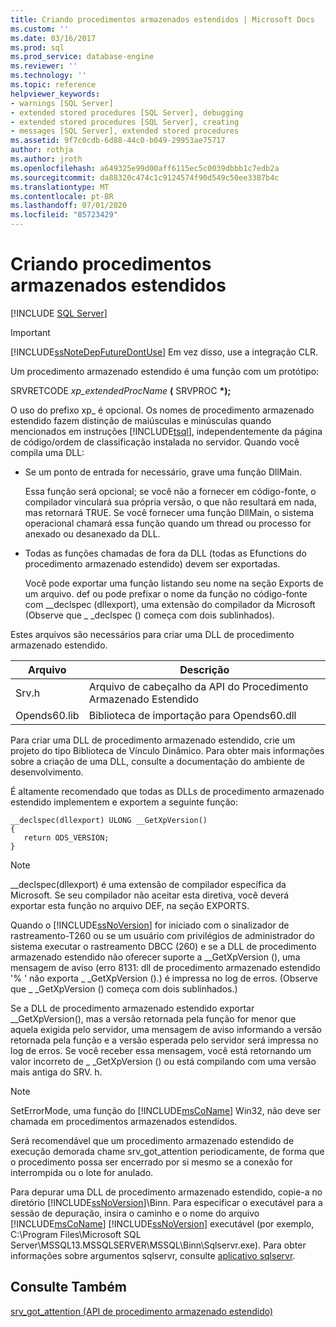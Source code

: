 ```yaml
---
title: Criando procedimentos armazenados estendidos | Microsoft Docs
ms.custom: ''
ms.date: 03/16/2017
ms.prod: sql
ms.prod_service: database-engine
ms.reviewer: ''
ms.technology: ''
ms.topic: reference
helpviewer_keywords:
- warnings [SQL Server]
- extended stored procedures [SQL Server], debugging
- extended stored procedures [SQL Server], creating
- messages [SQL Server], extended stored procedures
ms.assetid: 9f7c0cdb-6d88-44c0-b049-29953ae75717
author: rothja
ms.author: jroth
ms.openlocfilehash: a649325e99d00aff6115ec5c0039dbbb1c7edb2a
ms.sourcegitcommit: da88320c474c1c9124574f90d549c50ee3387b4c
ms.translationtype: MT
ms.contentlocale: pt-BR
ms.lasthandoff: 07/01/2020
ms.locfileid: "85723429"
---
```

# <a name="creating-extended-stored-procedures"></a>Criando procedimentos armazenados estendidos
 [!INCLUDE [SQL Server](../../includes/applies-to-version/sqlserver.md)]
    
> [!IMPORTANT]  
>  [!INCLUDE[ssNoteDepFutureDontUse](../../includes/ssnotedepfuturedontuse-md.md)] Em vez disso, use a integração CLR.  
  
 Um procedimento armazenado estendido é uma função com um protótipo:  
  
 SRVRETCODE *xp_extendedProcName* **(** SRVPROC **\*);**  
  
 O uso do prefixo xp_ é opcional. Os nomes de procedimento armazenado estendido fazem distinção de maiúsculas e minúsculas quando mencionados em instruções [!INCLUDE[tsql](../../includes/tsql-md.md)], independentemente da página de código/ordem de classificação instalada no servidor. Quando você compila uma DLL:  
  
-   Se um ponto de entrada for necessário, grave uma função DllMain.  
  
     Essa função será opcional; se você não a fornecer em código-fonte, o compilador vinculará sua própria versão, o que não resultará em nada, mas retornará TRUE. Se você fornecer uma função DllMain, o sistema operacional chamará essa função quando um thread ou processo for anexado ou desanexado da DLL.  
  
-   Todas as funções chamadas de fora da DLL (todas as Efunctions do procedimento armazenado estendido) devem ser exportadas.  
  
     Você pode exportar uma função listando seu nome na seção Exports de um arquivo. def ou pode prefixar o nome da função no código-fonte com __declspec (dllexport), uma extensão do compilador da Microsoft (Observe que \_ _declspec () começa com dois sublinhados).  
  
 Estes arquivos são necessários para criar uma DLL de procedimento armazenado estendido.  
  
|Arquivo|Descrição|  
|----------|-----------------|  
|Srv.h|Arquivo de cabeçalho da API do Procedimento Armazenado Estendido|  
|Opends60.lib|Biblioteca de importação para Opends60.dll|  
  
 Para criar uma DLL de procedimento armazenado estendido, crie um projeto do tipo Biblioteca de Vínculo Dinâmico. Para obter mais informações sobre a criação de uma DLL, consulte a documentação do ambiente de desenvolvimento.  
  
 É altamente recomendado que todas as DLLs de procedimento armazenado estendido implementem e exportem a seguinte função:  
  
```  
__declspec(dllexport) ULONG __GetXpVersion()  
{  
   return ODS_VERSION;  
}  
```  
  
> [!NOTE]  
>  __declspec(dllexport) é uma extensão de compilador específica da Microsoft. Se seu compilador não aceitar esta diretiva, você deverá exportar esta função no arquivo DEF, na seção EXPORTS.  
  
 Quando o [!INCLUDE[ssNoVersion](../../includes/ssnoversion-md.md)] for iniciado com o sinalizador de rastreamento-T260 ou se um usuário com privilégios de administrador do sistema executar o rastreamento DBCC (260) e se a DLL de procedimento armazenado estendido não oferecer suporte a __GetXpVersion (), uma mensagem de aviso (erro 8131: dll de procedimento armazenado estendido '% ' não exporta \_ _GetXpVersion ().) é impressa no log de erros. (Observe que \_ _GetXpVersion () começa com dois sublinhados.)  
  
 Se a DLL de procedimento armazenado estendido exportar __GetXpVersion(), mas a versão retornada pela função for menor que aquela exigida pelo servidor, uma mensagem de aviso informando a versão retornada pela função e a versão esperada pelo servidor será impressa no log de erros. Se você receber essa mensagem, você está retornando um valor incorreto de \_ _GetXpVersion () ou está compilando com uma versão mais antiga do SRV. h.  
  
> [!NOTE]  
>  SetErrorMode, uma função do [!INCLUDE[msCoName](../../includes/msconame-md.md)] Win32, não deve ser chamada em procedimentos armazenados estendidos.  
  
 Será recomendável que um procedimento armazenado estendido de execução demorada chame srv_got_attention periodicamente, de forma que o procedimento possa ser encerrado por si mesmo se a conexão for interrompida ou o lote for anulado.  
  
 Para depurar uma DLL de procedimento armazenado estendido, copie-a no diretório [!INCLUDE[ssNoVersion](../../includes/ssnoversion-md.md)]\Binn. Para especificar o executável para a sessão de depuração, insira o caminho e o nome do arquivo [!INCLUDE[msCoName](../../includes/msconame-md.md)] [!INCLUDE[ssNoVersion](../../includes/ssnoversion-md.md)] executável (por exemplo, C:\Program Files\Microsoft SQL Server\MSSQL13.MSSQLSERVER\MSSQL\Binn\Sqlservr.exe). Para obter informações sobre argumentos sqlservr, consulte [aplicativo sqlservr](../../tools/sqlservr-application.md).  
  
## <a name="see-also"></a>Consulte Também  
 [srv_got_attention &#40;API de procedimento armazenado estendido&#41;](../../relational-databases/extended-stored-procedures-reference/srv-got-attention-extended-stored-procedure-api.md)  
  
  
